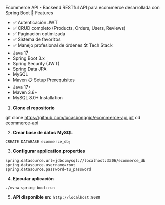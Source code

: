 Ecommerce API - Backend
RESTful API para ecommerce desarrollada con Spring Boot
🚀 Features
* ✅ Autenticación JWT
* ✅ CRUD completo (Products, Orders, Users, Reviews)
* ✅ Paginación optimizada
* ✅ Sistema de favoritos
* ✅ Manejo profesional de órdenes
🛠️ Tech Stack
* Java 17
* Spring Boot 3.x
* Spring Security (JWT)
* Spring Data JPA
* MySQL
* Maven
📋 Setup
Prerequisites
* Java 17+
* Maven 3.6+
* MySQL 8.0+
Installation
1. **Clone el repositorio**

git clone https://github.com/lucasbonggio/ecommerce-api.git
cd ecommerce-api

2. **Crear base de datos MySQL**
```branch
CREATE DATABASE ecommerce_db;
```
3. **Configurar application.properties**
```branch
spring.datasource.url=jdbc:mysql://localhost:3306/ecommerce_db
spring.datasource.username=root
spring.datasource.password=tu_password
```
4. **Ejecutar aplicación**
```branch
./mvnw spring-boot:run
```
5. **API disponible en:** `http://localhost:8080`
